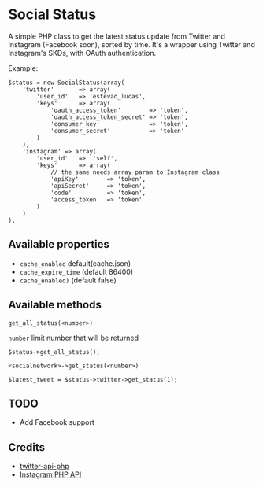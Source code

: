 Social Status
=============

A simple PHP class to get the latest status update from Twitter and Instagram (Facebook soon), sorted by time. It's a wrapper using Twitter and Instagram's SKDs, with OAuth authentication.

Example:

	$status = new SocialStatus(array(
		'twitter' 		=> array(
			'user_id'	=> 'estevao_lucas',
			'keys'		=> array(
				'oauth_access_token' 		=> 'token',
				'oauth_access_token_secret'	=> 'token',
				'consumer_key'				=> 'token',
				'consumer_secret'			=> 'token'
			)
		),
		'instagram' => array(
			'user_id'	=>	'self',
			'keys'		=> array(
				// the same needs array param to Instagram class
				'apiKey'  		=> 'token',
				'apiSecret' 	=> 'token',
				'code'			=> 'token',
				'access_token'	=> 'token'
			)
		)
	);					
	
	
## Available properties

* `cache_enabled` default(cache.json)
* `cache_expire_time` (default 86400)
* `cache_enabled)` (default false)

## Available methods


`get_all_status(<number>)`

`number` limit number that will be returned

    $status->get_all_status();
    
    
`<socialnetwork>->get_status(<number>)`

	$latest_tweet = $status->twitter->get_status(1);
	
## TODO

* Add Facebook support


## Credits

* [twitter-api-php](https://github.com/J7mbo/twitter-api-php.git)
* [Instagram PHP API](https://github.com/cosenary/Instagram-PHP-API.git)
